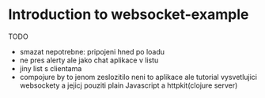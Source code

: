 # Introduction to websocket-example

TODO
  * smazat nepotrebne: pripojeni hned po loadu
  * ne pres alerty ale jako chat aplikace v listu
  * jiny list s clientama 
  * compojure by to jenom zeslozitilo neni to aplikace ale tutorial vysvetlujici websockety a jejicj pouziti plain Javascript a httpkit(clojure server)


